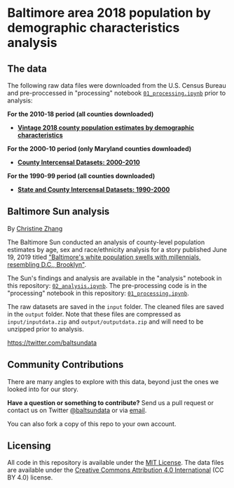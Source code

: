 # Baltimore area 2018 population by demographic characteristics analysis

## The data

The following raw data files were downloaded from the U.S. Census Bureau and pre-proccessed in "processing" notebook [`01_processing.ipynb`](https://nbviewer.jupyter.org/github/baltimore-sun-data/population-estimates-race-2018/blob/master/01_processing.ipynb) prior to analysis:

**For the 2010-18 period (all counties downloaded)**
- [**Vintage 2018 county population estimates by demographic characteristics**](https://www.census.gov/data/tables/time-series/demo/popest/2010s-counties-detail.html)

**For the 2000-10 period (only Maryland counties downloaded)**
- [**County Intercensal Datasets: 2000-2010**](https://www.census.gov/data/datasets/time-series/demo/popest/intercensal-2000-2010-counties.html)

**For the 1990-99 period (all counties downloaded)**
- [**State and County Intercensal Datasets: 1990-2000**](https://www.census.gov/data/datasets/time-series/demo/popest/intercensal-1990-2000-state-and-county-characteristics.html)

## Baltimore Sun analysis

By [Christine Zhang](mailto:czhang@baltsun.com)

The Baltimore Sun conducted an analysis of county-level population estimates by age, sex and race/ethnicity analysis for a story published June 19, 2019 titled ["Baltimore's white population swells with millennials, resembling D.C., Brooklyn"](https://www.baltimoresun.com/maryland/baltimore-city/bs-md-census-estimate-population-race-20190619-story.html).

The Sun's findings and analysis are available in the "analysis" notebook in this repository: [`02_analysis.ipynb`](https://nbviewer.jupyter.org/github/baltimore-sun-data/population-estimates-race-2018/blob/master/02_analysis.ipynb). The pre-processing code is in the "processing" notebook in this repository: [`01_processing.ipynb`](https://nbviewer.jupyter.org/github/baltimore-sun-data/population-estimates-race-2018/blob/master/01_processing.ipynb).

The raw datasets are saved in the `input` folder.  The cleaned files are saved in the `output` folder. Note that these files are compressed as `input/inputdata.zip` and `output/outputdata.zip` and will need to be unzipped prior to analysis.

https://twitter.com/baltsundata

## Community Contributions

There are many angles to explore with this data, beyond just the ones we looked into for our story. 

**Have a question or something to contribute?** Send us a pull request or contact us on Twitter [@baltsundata](https://twitter.com/baltsundata) or via [email](mailto:czhang@baltsun.com).

You can also fork a copy of this repo to your own account.

## Licensing

All code in this repository is available under the [MIT License](https://opensource.org/licenses/MIT). The data files are available under the [Creative Commons Attribution 4.0 International](https://creativecommons.org/licenses/by/4.0/) (CC BY 4.0) license.

<br><br>